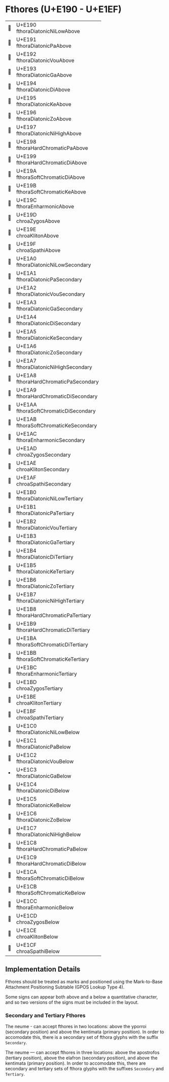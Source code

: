 <link rel="stylesheet" href="tables/tables.css" />

# Fthores (U+E190 - U+E1EF)

<table>
<tr>
    <td>
        <span class="neanes">&#xE190;</span>
    </td>
    <td>
        <div class="code-point">
            U+E190
        </div>
        <div class="glyph-name">
            fthoraDiatonicNiLowAbove
        </div>
    </td>
</tr>
<tr>
    <td>
        <span class="neanes">&#xE191;</span>
    </td>
    <td>
        <div class="code-point">
            U+E191
        </div>
        <div class="glyph-name">
            fthoraDiatonicPaAbove
        </div>
    </td>
</tr>
<tr>
    <td>
        <span class="neanes">&#xE192;</span>
    </td>
    <td>
        <div class="code-point">
            U+E192
        </div>
        <div class="glyph-name">
            fthoraDiatonicVouAbove
        </div>
    </td>
</tr>
<tr>
    <td>
        <span class="neanes">&#xE193;</span>
    </td>
    <td>
        <div class="code-point">
            U+E193
        </div>
        <div class="glyph-name">
            fthoraDiatonicGaAbove
        </div>
    </td>
</tr>
<tr>
    <td>
        <span class="neanes">&#xE194;</span>
    </td>
    <td>
        <div class="code-point">
            U+E194
        </div>
        <div class="glyph-name">
            fthoraDiatonicDiAbove
        </div>
    </td>
</tr>
<tr>
    <td>
        <span class="neanes">&#xE195;</span>
    </td>
    <td>
        <div class="code-point">
            U+E195
        </div>
        <div class="glyph-name">
            fthoraDiatonicKeAbove
        </div>
    </td>
</tr>
<tr>
    <td>
        <span class="neanes">&#xE196;</span>
    </td>
    <td>
        <div class="code-point">
            U+E196
        </div>
        <div class="glyph-name">
            fthoraDiatonicZoAbove
        </div>
    </td>
</tr>
<tr>
    <td>
        <span class="neanes">&#xE197;</span>
    </td>
    <td>
        <div class="code-point">
            U+E197
        </div>
        <div class="glyph-name">
            fthoraDiatonicNiHighAbove
        </div>
    </td>
</tr>
<tr>
    <td>
        <span class="neanes">&#xE198;</span>
    </td>
    <td>
        <div class="code-point">
            U+E198
        </div>
        <div class="glyph-name">
            fthoraHardChromaticPaAbove
        </div>
    </td>
</tr>
<tr>
    <td>
        <span class="neanes">&#xE199;</span>
    </td>
    <td>
        <div class="code-point">
            U+E199
        </div>
        <div class="glyph-name">
            fthoraHardChromaticDiAbove
        </div>
    </td>
</tr>
<tr>
    <td>
        <span class="neanes">&#xE19A;</span>
    </td>
    <td>
        <div class="code-point">
            U+E19A
        </div>
        <div class="glyph-name">
            fthoraSoftChromaticDiAbove
        </div>
    </td>
</tr>
<tr>
    <td>
        <span class="neanes">&#xE19B;</span>
    </td>
    <td>
        <div class="code-point">
            U+E19B
        </div>
        <div class="glyph-name">
            fthoraSoftChromaticKeAbove
        </div>
    </td>
</tr>
<tr>
    <td>
        <span class="neanes">&#xE19C;</span>
    </td>
    <td>
        <div class="code-point">
            U+E19C
        </div>
        <div class="glyph-name">
            fthoraEnharmonicAbove
        </div>
    </td>
</tr>
<tr>
    <td>
        <span class="neanes">&#xE19D;</span>
    </td>
    <td>
        <div class="code-point">
            U+E19D
        </div>
        <div class="glyph-name">
            chroaZygosAbove
        </div>
    </td>
</tr>
<tr>
    <td>
        <span class="neanes">&#xE19E;</span>
    </td>
    <td>
        <div class="code-point">
            U+E19E
        </div>
        <div class="glyph-name">
            chroaKlitonAbove
        </div>
    </td>
</tr>
<tr>
    <td>
        <span class="neanes">&#xE19F;</span>
    </td>
    <td>
        <div class="code-point">
            U+E19F
        </div>
        <div class="glyph-name">
            chroaSpathiAbove
        </div>
    </td>
</tr>
<tr>
    <td>
        <span class="neanes">&#xE1A0;</span>
    </td>
    <td>
        <div class="code-point">
            U+E1A0
        </div>
        <div class="glyph-name">
            fthoraDiatonicNiLowSecondary
        </div>
    </td>
</tr>
<tr>
    <td>
        <span class="neanes">&#xE1A1;</span>
    </td>
    <td>
        <div class="code-point">
            U+E1A1
        </div>
        <div class="glyph-name">
            fthoraDiatonicPaSecondary
        </div>
    </td>
</tr>
<tr>
    <td>
        <span class="neanes">&#xE1A2;</span>
    </td>
    <td>
        <div class="code-point">
            U+E1A2
        </div>
        <div class="glyph-name">
            fthoraDiatonicVouSecondary
        </div>
    </td>
</tr>
<tr>
    <td>
        <span class="neanes">&#xE1A3;</span>
    </td>
    <td>
        <div class="code-point">
            U+E1A3
        </div>
        <div class="glyph-name">
            fthoraDiatonicGaSecondary
        </div>
    </td>
</tr>
<tr>
    <td>
        <span class="neanes">&#xE1A4;</span>
    </td>
    <td>
        <div class="code-point">
            U+E1A4
        </div>
        <div class="glyph-name">
            fthoraDiatonicDiSecondary
        </div>
    </td>
</tr>
<tr>
    <td>
        <span class="neanes">&#xE1A5;</span>
    </td>
    <td>
        <div class="code-point">
            U+E1A5
        </div>
        <div class="glyph-name">
            fthoraDiatonicKeSecondary
        </div>
    </td>
</tr>
<tr>
    <td>
        <span class="neanes">&#xE1A6;</span>
    </td>
    <td>
        <div class="code-point">
            U+E1A6
        </div>
        <div class="glyph-name">
            fthoraDiatonicZoSecondary
        </div>
    </td>
</tr>
<tr>
    <td>
        <span class="neanes">&#xE1A7;</span>
    </td>
    <td>
        <div class="code-point">
            U+E1A7
        </div>
        <div class="glyph-name">
            fthoraDiatonicNiHighSecondary
        </div>
    </td>
</tr>
<tr>
    <td>
        <span class="neanes">&#xE1A8;</span>
    </td>
    <td>
        <div class="code-point">
            U+E1A8
        </div>
        <div class="glyph-name">
            fthoraHardChromaticPaSecondary
        </div>
    </td>
</tr>
<tr>
    <td>
        <span class="neanes">&#xE1A9;</span>
    </td>
    <td>
        <div class="code-point">
            U+E1A9
        </div>
        <div class="glyph-name">
            fthoraHardChromaticDiSecondary
        </div>
    </td>
</tr>
<tr>
    <td>
        <span class="neanes">&#xE1AA;</span>
    </td>
    <td>
        <div class="code-point">
            U+E1AA
        </div>
        <div class="glyph-name">
            fthoraSoftChromaticDiSecondary
        </div>
    </td>
</tr>
<tr>
    <td>
        <span class="neanes">&#xE1AB;</span>
    </td>
    <td>
        <div class="code-point">
            U+E1AB
        </div>
        <div class="glyph-name">
            fthoraSoftChromaticKeSecondary
        </div>
    </td>
</tr>
<tr>
    <td>
        <span class="neanes">&#xE1AC;</span>
    </td>
    <td>
        <div class="code-point">
            U+E1AC
        </div>
        <div class="glyph-name">
            fthoraEnharmonicSecondary
        </div>
    </td>
</tr>
<tr>
    <td>
        <span class="neanes">&#xE1AD;</span>
    </td>
    <td>
        <div class="code-point">
            U+E1AD
        </div>
        <div class="glyph-name">
            chroaZygosSecondary
        </div>
    </td>
</tr>
<tr>
    <td>
        <span class="neanes">&#xE1AE;</span>
    </td>
    <td>
        <div class="code-point">
            U+E1AE
        </div>
        <div class="glyph-name">
            chroaKlitonSecondary
        </div>
    </td>
</tr>
<tr>
    <td>
        <span class="neanes">&#xE1AF;</span>
    </td>
    <td>
        <div class="code-point">
            U+E1AF
        </div>
        <div class="glyph-name">
            chroaSpathiSecondary
        </div>
    </td>
</tr>
<tr>
    <td>
        <span class="neanes">&#xE1B0;</span>
    </td>
    <td>
        <div class="code-point">
            U+E1B0
        </div>
        <div class="glyph-name">
            fthoraDiatonicNiLowTertiary
        </div>
    </td>
</tr>
<tr>
    <td>
        <span class="neanes">&#xE1B1;</span>
    </td>
    <td>
        <div class="code-point">
            U+E1B1
        </div>
        <div class="glyph-name">
            fthoraDiatonicPaTertiary
        </div>
    </td>
</tr>
<tr>
    <td>
        <span class="neanes">&#xE1B2;</span>
    </td>
    <td>
        <div class="code-point">
            U+E1B2
        </div>
        <div class="glyph-name">
            fthoraDiatonicVouTertiary
        </div>
    </td>
</tr>
<tr>
    <td>
        <span class="neanes">&#xE1B3;</span>
    </td>
    <td>
        <div class="code-point">
            U+E1B3
        </div>
        <div class="glyph-name">
            fthoraDiatonicGaTertiary
        </div>
    </td>
</tr>
<tr>
    <td>
        <span class="neanes">&#xE1B4;</span>
    </td>
    <td>
        <div class="code-point">
            U+E1B4
        </div>
        <div class="glyph-name">
            fthoraDiatonicDiTertiary
        </div>
    </td>
</tr>
<tr>
    <td>
        <span class="neanes">&#xE1B5;</span>
    </td>
    <td>
        <div class="code-point">
            U+E1B5
        </div>
        <div class="glyph-name">
            fthoraDiatonicKeTertiary
        </div>
    </td>
</tr>
<tr>
    <td>
        <span class="neanes">&#xE1B6;</span>
    </td>
    <td>
        <div class="code-point">
            U+E1B6
        </div>
        <div class="glyph-name">
            fthoraDiatonicZoTertiary
        </div>
    </td>
</tr>
<tr>
    <td>
        <span class="neanes">&#xE1B7;</span>
    </td>
    <td>
        <div class="code-point">
            U+E1B7
        </div>
        <div class="glyph-name">
            fthoraDiatonicNiHighTertiary
        </div>
    </td>
</tr>
<tr>
    <td>
        <span class="neanes">&#xE1B8;</span>
    </td>
    <td>
        <div class="code-point">
            U+E1B8
        </div>
        <div class="glyph-name">
            fthoraHardChromaticPaTertiary
        </div>
    </td>
</tr>
<tr>
    <td>
        <span class="neanes">&#xE1B9;</span>
    </td>
    <td>
        <div class="code-point">
            U+E1B9
        </div>
        <div class="glyph-name">
            fthoraHardChromaticDiTertiary
        </div>
    </td>
</tr>
<tr>
    <td>
        <span class="neanes">&#xE1BA;</span>
    </td>
    <td>
        <div class="code-point">
            U+E1BA
        </div>
        <div class="glyph-name">
            fthoraSoftChromaticDiTertiary
        </div>
    </td>
</tr>
<tr>
    <td>
        <span class="neanes">&#xE1BB;</span>
    </td>
    <td>
        <div class="code-point">
            U+E1BB
        </div>
        <div class="glyph-name">
            fthoraSoftChromaticKeTertiary
        </div>
    </td>
</tr>
<tr>
    <td>
        <span class="neanes">&#xE1BC;</span>
    </td>
    <td>
        <div class="code-point">
            U+E1BC
        </div>
        <div class="glyph-name">
            fthoraEnharmonicTertiary
        </div>
    </td>
</tr>
<tr>
    <td>
        <span class="neanes">&#xE1BD;</span>
    </td>
    <td>
        <div class="code-point">
            U+E1BD
        </div>
        <div class="glyph-name">
            chroaZygosTertiary
        </div>
    </td>
</tr>
<tr>
    <td>
        <span class="neanes">&#xE1BE;</span>
    </td>
    <td>
        <div class="code-point">
            U+E1BE
        </div>
        <div class="glyph-name">
            chroaKlitonTertiary
        </div>
    </td>
</tr>
<tr>
    <td>
        <span class="neanes">&#xE1BF;</span>
    </td>
    <td>
        <div class="code-point">
            U+E1BF
        </div>
        <div class="glyph-name">
            chroaSpathiTertiary
        </div>
    </td>
</tr>
<tr>
    <td>
        <span class="neanes">&#xE1C0;</span>
    </td>
    <td>
        <div class="code-point">
            U+E1C0
        </div>
        <div class="glyph-name">
            fthoraDiatonicNiLowBelow
        </div>
    </td>
</tr>
<tr>
    <td>
        <span class="neanes">&#xE1C1;</span>
    </td>
    <td>
        <div class="code-point">
            U+E1C1
        </div>
        <div class="glyph-name">
            fthoraDiatonicPaBelow
        </div>
    </td>
</tr>
<tr>
    <td>
        <span class="neanes">&#xE1C2;</span>
    </td>
    <td>
        <div class="code-point">
            U+E1C2
        </div>
        <div class="glyph-name">
            fthoraDiatonicVouBelow
        </div>
    </td>
</tr>
<tr>
    <td>
        <span class="neanes">&#xE1C3;</span>
    </td>
    <td>
        <div class="code-point">
            U+E1C3
        </div>
        <div class="glyph-name">
            fthoraDiatonicGaBelow
        </div>
    </td>
</tr>
<tr>
    <td>
        <span class="neanes">&#xE1C4;</span>
    </td>
    <td>
        <div class="code-point">
            U+E1C4
        </div>
        <div class="glyph-name">
            fthoraDiatonicDiBelow
        </div>
    </td>
</tr>
<tr>
    <td>
        <span class="neanes">&#xE1C5;</span>
    </td>
    <td>
        <div class="code-point">
            U+E1C5
        </div>
        <div class="glyph-name">
            fthoraDiatonicKeBelow
        </div>
    </td>
</tr>
<tr>
    <td>
        <span class="neanes">&#xE1C6;</span>
    </td>
    <td>
        <div class="code-point">
            U+E1C6
        </div>
        <div class="glyph-name">
            fthoraDiatonicZoBelow
        </div>
    </td>
</tr>
<tr>
    <td>
        <span class="neanes">&#xE1C7;</span>
    </td>
    <td>
        <div class="code-point">
            U+E1C7
        </div>
        <div class="glyph-name">
            fthoraDiatonicNiHighBelow
        </div>
    </td>
</tr>
<tr>
    <td>
        <span class="neanes">&#xE1C8;</span>
    </td>
    <td>
        <div class="code-point">
            U+E1C8
        </div>
        <div class="glyph-name">
            fthoraHardChromaticPaBelow
        </div>
    </td>
</tr>
<tr>
    <td>
        <span class="neanes">&#xE1C9;</span>
    </td>
    <td>
        <div class="code-point">
            U+E1C9
        </div>
        <div class="glyph-name">
            fthoraHardChromaticDiBelow
        </div>
    </td>
</tr>
<tr>
    <td>
        <span class="neanes">&#xE1CA;</span>
    </td>
    <td>
        <div class="code-point">
            U+E1CA
        </div>
        <div class="glyph-name">
            fthoraSoftChromaticDiBelow
        </div>
    </td>
</tr>
<tr>
    <td>
        <span class="neanes">&#xE1CB;</span>
    </td>
    <td>
        <div class="code-point">
            U+E1CB
        </div>
        <div class="glyph-name">
            fthoraSoftChromaticKeBelow
        </div>
    </td>
</tr>
<tr>
    <td>
        <span class="neanes">&#xE1CC;</span>
    </td>
    <td>
        <div class="code-point">
            U+E1CC
        </div>
        <div class="glyph-name">
            fthoraEnharmonicBelow
        </div>
    </td>
</tr>
<tr>
    <td>
        <span class="neanes">&#xE1CD;</span>
    </td>
    <td>
        <div class="code-point">
            U+E1CD
        </div>
        <div class="glyph-name">
            chroaZygosBelow
        </div>
    </td>
</tr>
<tr>
    <td>
        <span class="neanes">&#xE1CE;</span>
    </td>
    <td>
        <div class="code-point">
            U+E1CE
        </div>
        <div class="glyph-name">
            chroaKlitonBelow
        </div>
    </td>
</tr>
<tr>
    <td>
        <span class="neanes">&#xE1CF;</span>
    </td>
    <td>
        <div class="code-point">
            U+E1CF
        </div>
        <div class="glyph-name">
            chroaSpathiBelow
        </div>
    </td>
</tr>
</table>

## Implementation Details

Fthores should be treated as marks and positioned using the Mark-to-Base Attachment Positioning Subtable (GPOS Lookup Type 4).

Some signs can appear both above and a below a quantitative character, and so two versions of the signs must be included in the layout.

### Secondary and Tertiary Fthores

The neume <span class="neanes">&#xE088;</span> can accept fthores in two locations: above the yporroi (secondary position) and above the kentimata (primary position). In order to accomodate this, there is a secondary set of fthora glyphs with the suffix `Secondary`.

The neume <span class="neanes">&#xE08B;</span> can accept fthores in three locations: above the apostrofos (tertiary position), above the elafron (secondary position), and above the kentimata (primary position). In order to accomodate this, there are secondary and tertiary sets of fthora glyphs with the suffixes `Secondary` and `Tertiary`.

</body></html>
